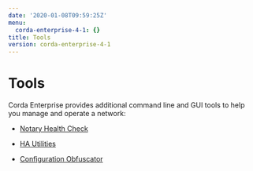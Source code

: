 ```yaml
---
date: '2020-01-08T09:59:25Z'
menu:
  corda-enterprise-4-1: {}
title: Tools
version: corda-enterprise-4-1
---
```



# Tools

Corda Enterprise provides additional command line and GUI tools to help you manage and operate a network:


* [Notary Health Check](notary-healthcheck.md)

* [HA Utilities](ha-utilities.md)

* [Configuration Obfuscator](tools-config-obfuscator.md)



